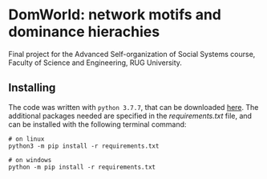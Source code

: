 # DomWorld: network motifs and dominance hierachies
Final project for the Advanced Self-organization of Social Systems course, Faculty of Science and Engineering, RUG University.

## Installing
The code was written with `python 3.7.7`, that can be downloaded [here](https://www.python.org/downloads/release/python-377/). The additional packages needed are specified in the *requirements.txt* file, and can be installed with the following terminal command:

```shell
# on linux
python3 -m pip install -r requirements.txt

# on windows
python -m pip install -r requirements.txt
```
